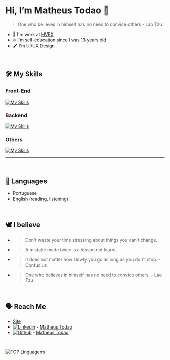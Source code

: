 # Hi, I’m Matheus Todao 👋
> One who believes in himself has no need to convice others - Lao Tzu
- 🥇 I'm work at [HVEX](https://hvex.com.br)
- 🔥 I'm self-education since I was 13 years old
- 🖌️ I'm UI/UX Design
<br />

## 🛠️ My Skills

### Front-End

[![My Skills](https://skillicons.dev/icons?i=js,ts,html,css,react,next,styledcomponents,tailwind)](https://skillicons.dev)
<br>

### Backend

[![My Skills](https://skillicons.dev/icons?i=nodejs,prisma,sqlite,postgres,python,express,nestjs)](https://skillicons.dev)
<br>

### Others

[![My Skills](https://skillicons.dev/icons?i=git,gitlab,cypress,graphql,figma,docker,linux,dynamodb,kotlin,pug)](https://skillicons.dev)
</div>

----

<br />

## 🎌 Languages
- Portuguese
- English (reading, listening)

<br />

## 🕊️ I believe
- > Don't waste your time stressing about things you can't change.
- > A mistake made twice is a lesson not learnt.
- > It does not matter how slowly you go as long as you don't stop. - Confucius
- > One who believes in himself has no need to convice others. - Lao Tzu

<br />

## 🗣️ Reach Me
- [Site](https://matheustodao.com)
- [![Linkedin](https://skillicons.dev/icons?i=linkedin)](https://skillicons.dev) - [Matheus Todao](https://linkedin.matheustodao.com)
- [![Github](https://skillicons.dev/icons?i=github)](https://skillicons.dev) - [Matheus Todao](https://linkedin.matheustodao.com)

<br />

![TOP Linguagens](https://github-readme-stats.vercel.app/api/top-langs/?username=matheustodao&layout=compact&theme=dracula)
